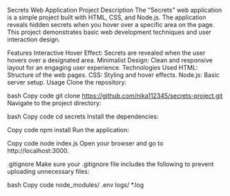 Secrets Web Application
Project Description
The "Secrets" web application is a simple project built with HTML, CSS, and Node.js. The application reveals hidden secrets when you hover over a specific area on the page. This project demonstrates basic web development techniques and user interaction design.

Features
Interactive Hover Effect: Secrets are revealed when the user hovers over a designated area.
Minimalist Design: Clean and responsive layout for an engaging user experience.
Technologies Used
HTML: Structure of the web pages.
CSS: Styling and hover effects.
Node.js: Basic server setup.
Usage
Clone the repository:

bash
Copy code
git clone https://github.com/nika112345/secrets-project.git
Navigate to the project directory:

bash
Copy code
cd secrets
Install the dependencies:

Copy code
npm install
Run the application:

Copy code
node index.js
Open your browser and go to http://localhost:3000.

.gitignore
Make sure your .gitignore file includes the following to prevent uploading unnecessary files:

bash
Copy code
node_modules/
.env
logs/
*.log









